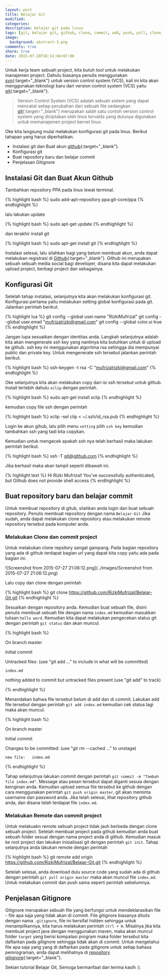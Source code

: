 ```yaml
---
layout: post
title: Belajar Git
modified:
categories:
description: belajar git pada linux
tags: [git, belajar git, github, clone, commit, add, push, pull, clone, gitignore, repository]
image:
  background: abstract-3.png
comments: true
share: true
date: 2015-07-28T18:14:04+07:00
---
```


Untuk kerja team sebuah project, kita butuh tool untuk melakukan manajemen project. Dahulu biasanya penulis menggunakan [svn](http://adf.ly/1lOCFn){:target="_blank"} untuk version control system (VCS), kali ini kita akan menggunakan teknologi baru dari version control system (VCS) yaitu [git](http://adf.ly/1lOCI4){:target="_blank"}.

>Version Control System (VCS) adalah sebuah sistem yang dapat mencatat setiap perubahan dari sebuah file sedangkan [git](http://adf.ly/1lOCI4){:target="_blank"} merupakan salah satu contoh version control system yang diciptakan oleh linus torvalds yang dulunya digunakan untuk memanajemen project kernel linux.

Oke kita langsung mulai melakukan konfigurasi git pada linux. Berikut tahapan yang harus diperhatikan.

- Instalasi git dan Buat akun [github](http://adf.ly/1lOCLR){:target="_blank"}.
- Konfigurasi git
- Buat repository baru dan belajar commit
- Penjelasan Gitignore

## Instalasi Git dan Buat Akun Github

Tambahkan repository PPA pada linux lewat terminal.

{% highlight bash %}
sudo add-apt-repository ppa:git-core/ppa
{% endhighlight %}

lalu lakukan update

{% highlight bash %}
sudo apt-get update
{% endhighlight %}

dan terakhir install git

{% highlight bash %}
sudo apt-get install git
{% endhighlight %}

Instalasi selesai, lalu silahkan bagi yang belum membuat akun, anda dapat melakukan registrasi di [Github](http://adf.ly/1lOCLR){:target="_blank"}. Github ini merupakan sebuah sebuah media social bagi developer, disana kita dapat melakukan upload project, berbagi project dan sebagainya.

## Konfigurasi Git

Setelah tahap instalasi, selanjutnya kita akan melakukan konfigurasi git. Konfigurasi pertama yaitu melakukan setting global konfigurasi pada git. Jalankan perintah berikut.

{% highlight lua %}
git config --global user.name "RizkiMufrizal"
git config --global user.email "mufrizalrizki@gmail.com"
git config --global color.ui true
{% endhighlight %}

Jangan lupa sesuaikan dengan identitas anda. Langkah selanjutnya adalah kita akan mengenerate ssh key yang nantinya kita butuhkan untuk di upload ke github. ssh key ini menggunakan algoritma rsa sehingga dia mempunyai public dan private key. Untuk mengenerate ssh tersebut jalankan perintah berikut.

{% highlight bash %}
ssh-keygen -t rsa -C "mufrizalrizki@gmail.com"
{% endhighlight %}

Oke selanjutnya kita akan melakukan copy dari isi ssh tersebut untuk github. Install terlebih dahulu `xclip` dengan perintah.

{% highlight bash %}
sudo apt-get install xclip
{% endhighlight %}

kemudian copy file ssh dengan perintah

{% highlight bash %}
xclip -sel clip < ~/.ssh/id_rsa.pub
{% endhighlight %}

Login ke akun gihub, lalu pilih menu `setting` pilih `ssh key` kemudian tambahkan ssh yang tadi kita copykan.

Kemudian untuk mengecek apakah ssh nya telah berhasil maka lakukan perintah berikut.

{% highlight bash %}
ssh -T git@github.com
{% endhighlight %}

Jika berhasil maka akan tampil seperti dibawah ini.

{% highlight text %}
Hi Rizki Mufrizal! You've successfully authenticated, but Github does not provide shell access
{% endhighlight %}

## Buat repository baru dan belajar commit

Untuk membuat repository di gitub, silahkan anda login dan buat sebuah repository. Penulis membuat repository dengan nama `Belajar-Git` Jika sudah, anda dapat melakukan clone repository atau melakukan remote repository tersebut pada komputer anda.

### Melakukan Clone dan commit project

Untuk melakukan clone repsitory sangat gampang. Pada bagian repository yang ada di github terdapat bagian url yang dapat kita copy yaitu ada pada bagian ini.

![Screenshot from 2015-07-27 21:06:12.png](../images/Screenshot from 2015-07-27 21:06:12.png)

Lalu copy dan clone dengan perintah

{% highlight bash %}
git clone https://github.com/RizkiMufrizal/Belajar-Git.git
{% endhighlight %}

Sesuaikan dengan repository anda. Kemudian buat sebuah file, disini penulis membuat sebuah file dengan nama `index.md` kemudian masukkan tulisan `hello word`. Kemudian kita dapat melakukan pengecekan status git dengan perintah `git status` dan akan muncul.

{% highlight bash %}

On branch master

Initial commit

Untracked files:
  (use "git add <file>..." to include in what will be committed)

	index.md

nothing added to commit but untracked files present (use "git add" to track)

{% endhighlight %}

Menandakan bahwa file tersebut belum di add dan di commit. Lakukan add file tersebut dengan perintah `git add index.md` kemudian cek status lagi maka akan muncul.

{% highlight bash %}

On branch master

Initial commit

Changes to be committed:
  (use "git rm --cached <file>..." to unstage)

	new file:   index.md

{% endhighlight %}

Tahap selanjutnya lakukan commit dengan perintah `git commit -m "Tambah file index.md"`. Message atau pesan tersebut dapat diganti sesuia dengan keinginan anda. Kemudian upload semua file tersebut ke github dengan cara menggunakan perintah `git push origin master`, git akan meminta username dan password anda. Jika telah selesai, lihat repository github anda, dan disana telah terdapat file `index.md`.

### Melakukan Remote dan commit project

Untuk melakuakn remote sebuah project tidak jauh berbeda dengan clone sebuah project. Setelah membuat project pada github kemudian anda buat sebuah folder sesuai dengan nama project anda di github. Kemudian masuk ke root project dan lakukan inisialisasi git dengan perintah `git init`. Tahap selanjutnya anda lakukan remote dengan perintah

{% highlight bash %}
git remote add origin https://github.com/RizkiMufrizal/Belajar-Git.git
{% endhighlight %}

Setelah selesai, anda download dulu source code yang sudah ada di github dengan perintah `git pull origin master` maka akan muncul file `index.md`. Untuk melakukan commit dan push sama seperti perintah sebelumnya.

## Penjelasan Gitignore

Gitignore merupakan sebuah file yang berfungsi untuk mendeklarasikan file - file apa saja yang tidak akan di commit. File gitignore biasanya ditulis dengan nama `.gitignore`, file ini bersifat hidden sehingga untuk menampilkannya, kita harus melakukan perintah `ctrl + H`. Misalnya jika kita membuat project java dengan menggunakan maven, maka akan muncul folder `target` yang berisi kompalasi program maka folder tersebut kita daftarkan pada gitignore sehingga tidak akan di commit. Untuk mengetahui file apa saja yang yang di daftarkan pada gitignore untuk setiap bahasa pemrograman, anda dapat melihatnya di [repository gitignore](http://adf.ly/1lOCPl){:target="_blank"}. 

Sekian tutorial Belajar Git, Semoga bermanfaat dan terima kasih :).
